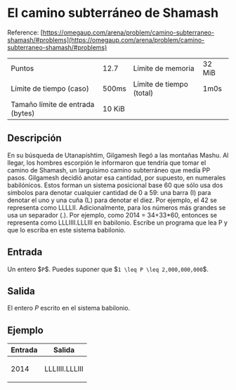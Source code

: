 # El camino subterráneo de Shamash

Reference: [https://omegaup.com/arena/problem/camino-subterraneo-shamash/#problems](https://omegaup.com/arena/problem/camino-subterraneo-shamash/#problems)

|                                  |        |                          |        |
| -------------------------------- | ------ | ------------------------ | ------ |
| Puntos                           | 12.7   | Límite de memoria        | 32 MiB |
| Límite de tiempo (caso)          | 500ms  | Límite de tiempo (total) | 1m0s   |
| Tamaño límite de entrada (bytes) | 10 KiB |

## Descripción

En su búsqueda de Utanapíshtim, Gilgamesh llegó a las montañas Mashu. Al llegar, los hombres escorpión le informaron que tendría que tomar el camino de Shamash, un larguísimo camino subterráneo que medía PP pasos. Gilgamesh decidió anotar esa cantidad, por supuesto, en numerales babilónicos. Estos forman un sistema posicional base 60 que sólo usa dos símbolos para denotar cualquier cantidad de 0 a 59: una barra (I) para denotar el uno y una cuña (L) para denotar el diez. Por ejemplo, el 42 se representa como LLLLII. Adicionalmente, para los números más grandes se usa un separador (.). Por ejemplo, como 2014 = 34+33\*60, entonces se representa como LLLIIII.LLLIII en babilonio. Escribe un programa que lea P y que lo escriba en este sistema babilonio.

## Entrada

Un entero \$`P`$. Puedes suponer que $`1 \leq P \leq 2,000,000,000`\$.

## Salida

El entero $`P`$ escrito en el sistema babilonio.

## Ejemplo

| Entrada     | Salida                |
| ----------- | --------------------- |
| <p>2014</p> | <p>LLLIIII.LLLIII</p> |
